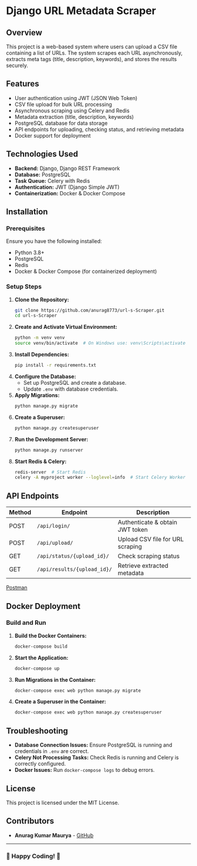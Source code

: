 # Django URL Metadata Scraper

## Overview
This project is a web-based system where users can upload a CSV file containing a list of URLs. The system scrapes each URL asynchronously, extracts meta tags (title, description, keywords), and stores the results securely.

## Features
- User authentication using JWT (JSON Web Token)
- CSV file upload for bulk URL processing
- Asynchronous scraping using Celery and Redis
- Metadata extraction (title, description, keywords)
- PostgreSQL database for data storage
- API endpoints for uploading, checking status, and retrieving metadata
- Docker support for deployment

## Technologies Used
- **Backend:** Django, Django REST Framework
- **Database:** PostgreSQL
- **Task Queue:** Celery with Redis
- **Authentication:** JWT (Django Simple JWT)
- **Containerization:** Docker & Docker Compose

## Installation
### Prerequisites
Ensure you have the following installed:
- Python 3.8+
- PostgreSQL
- Redis
- Docker & Docker Compose (for containerized deployment)

### Setup Steps
1. **Clone the Repository:**
   ```bash
   git clone https://github.com/anurag8773/url-s-Scraper.git
   cd url-s-Scraper
   ```
2. **Create and Activate Virtual Environment:**
   ```bash
   python -m venv venv
   source venv/bin/activate  # On Windows use: venv\Scripts\activate
   ```
3. **Install Dependencies:**
   ```bash
   pip install -r requirements.txt
   ```
4. **Configure the Database:**
   - Set up PostgreSQL and create a database.
   - Update `.env` with database credentials.
5. **Apply Migrations:**
   ```bash
   python manage.py migrate
   ```
6. **Create a Superuser:**
   ```bash
   python manage.py createsuperuser
   ```
7. **Run the Development Server:**
   ```bash
   python manage.py runserver
   ```
8. **Start Redis & Celery:**
   ```bash
   redis-server  # Start Redis
   celery -A myproject worker --loglevel=info  # Start Celery Worker
   ```

## API Endpoints
| Method | Endpoint | Description |
|--------|---------|-------------|
| POST | `/api/login/` | Authenticate & obtain JWT token |
| POST | `/api/upload/` | Upload CSV file for URL scraping |
| GET | `/api/status/{upload_id}/` | Check scraping status |
| GET | `/api/results/{upload_id}/` | Retrieve extracted metadata |

[Postman](https://documenter.getpostman.com/view/37271849/2sAYX9kek8)

## Docker Deployment
### Build and Run
1. **Build the Docker Containers:**
   ```bash
   docker-compose build
   ```
2. **Start the Application:**
   ```bash
   docker-compose up
   ```
3. **Run Migrations in the Container:**
   ```bash
   docker-compose exec web python manage.py migrate
   ```
4. **Create a Superuser in the Container:**
   ```bash
   docker-compose exec web python manage.py createsuperuser
   ```

## Troubleshooting
- **Database Connection Issues:** Ensure PostgreSQL is running and credentials in `.env` are correct.
- **Celery Not Processing Tasks:** Check Redis is running and Celery is correctly configured.
- **Docker Issues:** Run `docker-compose logs` to debug errors.

## License
This project is licensed under the MIT License.

## Contributors
- **Anurag Kumar Maurya** - [GitHub](https://github.com/yourgithub)

---
### 🚀 Happy Coding! 🎯

